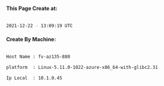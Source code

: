 
   
#### This Page Create at:

```bash

2021-12-22 - 13:09:19 UTC

```

#### Create By Machine:

```bash

Host Name : fv-az135-880

platform  : Linux-5.11.0-1022-azure-x86_64-with-glibc2.31

Ip Local  : 10.1.0.45

```

